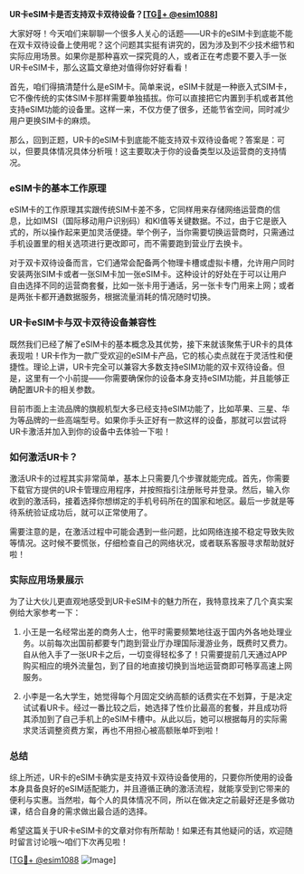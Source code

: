 **UR卡eSIM卡是否支持双卡双待设备？[[TG💪+ @esim1088](https://t.me/s/esim1088)]**

大家好呀！今天咱们来聊聊一个很多人关心的话题——UR卡的eSIM卡到底能不能在双卡双待设备上使用呢？这个问题其实挺有讲究的，因为涉及到不少技术细节和实际应用场景。如果你是那种喜欢一探究竟的人，或者正在考虑要不要入手一张UR卡eSIM卡，那么这篇文章绝对值得你好好看看！

首先，咱们得搞清楚什么是eSIM卡。简单来说，eSIM卡就是一种嵌入式SIM卡，它不像传统的实体SIM卡那样需要单独插拔。你可以直接把它内置到手机或者其他支持eSIM功能的设备里。这样一来，不仅方便了很多，还能节省空间，同时减少用户更换SIM卡的麻烦。

那么，回到正题，UR卡的eSIM卡到底能不能支持双卡双待设备呢？答案是：可以，但要具体情况具体分析哦！这主要取决于你的设备类型以及运营商的支持情况。

### eSIM卡的基本工作原理

eSIM卡的工作原理其实跟传统SIM卡差不多，它同样用来存储网络运营商的信息，比如IMSI（国际移动用户识别码）和KI值等关键数据。不过，由于它是嵌入式的，所以操作起来更加灵活便捷。举个例子，当你需要切换运营商时，只需通过手机设置里的相关选项进行更改即可，而不需要跑到营业厅去换卡。

对于双卡双待设备而言，它们通常会配备两个物理卡槽或虚拟卡槽，允许用户同时安装两张SIM卡或者一张SIM卡加一张eSIM卡。这种设计的好处在于可以让用户自由选择不同的运营商套餐，比如一张卡用于通话，另一张卡专门用来上网；或者是两张卡都开通数据服务，根据流量消耗的情况随时切换。

### UR卡eSIM卡与双卡双待设备兼容性

既然我们已经了解了eSIM卡的基本概念及其优势，接下来就该聚焦于UR卡的具体表现啦！UR卡作为一款广受欢迎的eSIM卡产品，它的核心卖点就在于灵活性和便捷性。理论上讲，UR卡完全可以兼容大多数支持eSIM功能的双卡双待设备。但是，这里有一个小前提——你需要确保你的设备本身支持eSIM功能，并且能够正确配置UR卡的相关参数。

目前市面上主流品牌的旗舰机型大多已经支持eSIM功能了，比如苹果、三星、华为等品牌的一些高端型号。如果你手头正好有一款这样的设备，那就可以尝试将UR卡激活并加入到你的设备中去体验一下啦！

### 如何激活UR卡？

激活UR卡的过程其实非常简单，基本上只需要几个步骤就能完成。首先，你需要下载官方提供的UR卡管理应用程序，并按照指引注册账号并登录。然后，输入你收到的激活码，接着选择你想绑定的手机号码所在的国家和地区。最后一步就是等待系统验证成功后，就可以正常使用了。

需要注意的是，在激活过程中可能会遇到一些问题，比如网络连接不稳定导致失败等情况。这时候不要慌张，仔细检查自己的网络状况，或者联系客服寻求帮助就好啦！

### 实际应用场景展示

为了让大伙儿更直观地感受到UR卡eSIM卡的魅力所在，我特意找来了几个真实案例给大家参考一下：

1. 小王是一名经常出差的商务人士，他平时需要频繁地往返于国内外各地处理业务。以前每次出国前都要专门跑到营业厅办理国际漫游业务，既费时又费力。自从他入手了一张UR卡之后，一切变得轻松多了！只需要提前几天通过APP购买相应的境外流量包，到了目的地直接切换到当地运营商即可畅享高速上网服务。

2. 小李是一名大学生，她觉得每个月固定交纳高额的话费实在不划算，于是决定试试看UR卡。经过一番比较之后，她选择了性价比最高的套餐，并且成功将其添加到了自己手机上的eSIM卡槽中。从此以后，她可以根据每月的实际需求灵活调整资费方案，再也不用担心被高额账单吓到啦！

### 总结

综上所述，UR卡的eSIM卡确实是支持双卡双待设备使用的，只要你所使用的设备本身具备良好的eSIM适配能力，并且遵循正确的激活流程，就能享受到它带来的便利与实惠。当然啦，每个人的具体情况不同，所以在做决定之前最好还是多做功课，结合自身的需求做出最合适的选择。

希望这篇关于UR卡eSIM卡的文章对你有所帮助！如果还有其他疑问的话，欢迎随时留言讨论哦～咱们下次再见啦！

[[TG💪+ @esim1088](https://t.me/s/esim1088) ![Image](https://i.postimg.cc/4NQfJmqS/Snipaste-2025-05-13-00-14-12.png)]